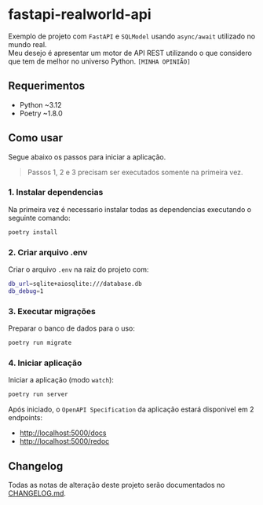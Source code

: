 # fastapi-realworld-api
Exemplo de projeto com `FastAPI` e `SQLModel` usando `async/await` utilizado no mundo real.   
Meu desejo é apresentar um motor de API REST utilizando o que considero que tem de melhor no universo Python. `[MINHA OPINIÃO]`

## Requerimentos
- Python ~3.12
- Poetry ~1.8.0

## Como usar
Segue abaixo os passos para iniciar a aplicação.
> Passos 1, 2 e 3 precisam ser executados somente na primeira vez.

### 1. Instalar dependencias
Na primeira vez é necessario instalar todas as dependencias executando o seguinte comando:
```sh
poetry install
```

### 2. Criar arquivo .env
Criar o arquivo `.env` na raiz do projeto com:
```sh
db_url=sqlite+aiosqlite:///database.db
db_debug=1
``` 

### 3. Executar migrações
Preparar o banco de dados para o uso:
```sh
poetry run migrate
``` 

### 4. Iniciar aplicação
Iniciar a aplicação (modo `watch`):
```sh
poetry run server
```
Após iniciado, o `OpenAPI Specification` da aplicação estará disponivel em 2 endpoints:
- [http://localhost:5000/docs](http://localhost:5000/docs)
- [http://localhost:5000/redoc](http://localhost:5000/redoc)

## Changelog

Todas as notas de alteração deste projeto serão documentados no [CHANGELOG.md](./CHANGELOG.md).
